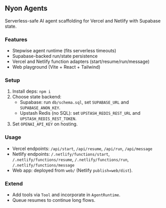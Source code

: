 ## Nyon Agents

Serverless-safe AI agent scaffolding for Vercel and Netlify with Supabase state.

### Features
- Stepwise agent runtime (fits serverless timeouts)
- Supabase-backed run/state persistence
- Vercel and Netlify function adapters (start/resume/run/message)
- Web playground (Vite + React + Tailwind)

### Setup
1) Install deps: `npm i`
2) Choose state backend:
   - Supabase: run `db/schema.sql`, set `SUPABASE_URL` and `SUPABASE_ANON_KEY`.
   - Upstash Redis (no SQL): set `UPSTASH_REDIS_REST_URL` and `UPSTASH_REDIS_REST_TOKEN`.
3) Set `OPENAI_API_KEY` on hosting.

### Usage
- Vercel endpoints: `/api/start`, `/api/resume`, `/api/run`, `/api/message`
- Netlify endpoints: `/.netlify/functions/start`, `/.netlify/functions/resume`, `/.netlify/functions/run`, `/.netlify/functions/message`
- Web app: deployed from `web/` (Netlify `publish=web/dist`).

### Extend
- Add tools via `Tool` and incorporate in `AgentRuntime`.
- Queue resumes to continue long flows.

